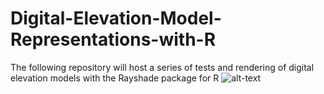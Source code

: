 # Digital-Elevation-Model-Representations-with-R
The following repository will host a series of tests and rendering of digital elevation models with the Rayshade package for R
![alt-text](https://github.com/jordan10793/Digital-Elevation-Model-Representations-with-R/blob/main/cr.gif)
